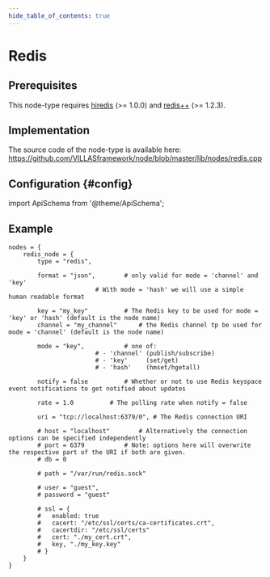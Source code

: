 ```yaml
---
hide_table_of_contents: true
---
```


# Redis

## Prerequisites

This node-type requires [hiredis](https://github.com/redis/hiredis) (>= 1.0.0) and [redis++](https://github.com/sewenew/redis-plus-plus) (>= 1.2.3).

## Implementation

The source code of the node-type is available here:
https://github.com/VILLASframework/node/blob/master/lib/nodes/redis.cpp

## Configuration {#config}

import ApiSchema from '@theme/ApiSchema';

<ApiSchema id="node" example pointer="#/components/schemas/redis" />

## Example

``` url="external/node/etc/examples/nodes/redis.conf" title="node/etc/examples/nodes/redis.conf"
nodes = {
	redis_node = {
		type = "redis",

		format = "json",		# only valid for mode = 'channel' and 'key'
						# With mode = 'hash' we will use a simple human readable format

		key = "my_key"			# The Redis key to be used for mode = 'key' or 'hash' (default is the node name)
		channel = "my_channel"		# the Redis channel tp be used for mode = 'channel' (default is the node name)

		mode = "key",			# one of:
						# - 'channel' (publish/subscribe)
						# - 'key'     (set/get)
						# - 'hash'    (hmset/hgetall)

		notify = false			# Whether or not to use Redis keyspace event notifications to get notified about updates
		
		rate = 1.0			# The polling rate when notify = false

		uri = "tcp://localhost:6379/0",	# The Redis connection URI

		# host = "localhost"		# Alternatively the connection options can be specified independently
		# port = 6379			# Note: options here will overwrite the respective part of the URI if both are given.
		# db = 0

		# path = "/var/run/redis.sock"

		# user = "guest",
		# password = "guest"

		# ssl = {
		#	enabled: true
		#	cacert: "/etc/ssl/certs/ca-certificates.crt",
		#	cacertdir: "/etc/ssl/certs"
		#	cert: "./my_cert.crt",
		#	key, "./my_key.key"
		# }
	}
}
```
